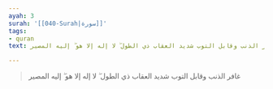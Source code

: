 ```yaml
---
ayah: 3
surah: '[[040-Surah|سورة]]'
tags:
- quran
text: غافر الذنب وقابل التوب شديد العقاب ذي الطول ۖ لا إله إلا هو ۖ إليه المصير

---
```

> غافر الذنب وقابل التوب شديد العقاب ذي الطول ۖ لا إله إلا هو ۖ إليه المصير
